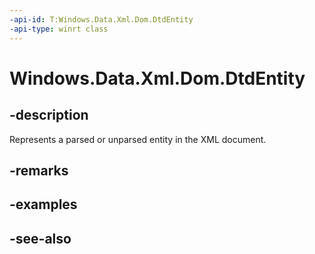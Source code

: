 ```yaml
---
-api-id: T:Windows.Data.Xml.Dom.DtdEntity
-api-type: winrt class
---
```


<!-- Class syntax.
public class DtdEntity : Windows.Data.Xml.Dom.IDtdEntity, Windows.Data.Xml.Dom.IXmlNode, Windows.Data.Xml.Dom.IXmlNodeSelector, Windows.Data.Xml.Dom.IXmlNodeSerializer
-->

# Windows.Data.Xml.Dom.DtdEntity

## -description
Represents a parsed or unparsed entity in the XML document.

## -remarks

## -examples

## -see-also